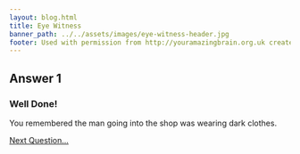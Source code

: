 ```yaml
---
layout: blog.html
title: Eye Witness
banner_path: ../../assets/images/eye-witness-header.jpg
footer: Used with permission from http://youramazingbrain.org.uk created by At-Bristol Science centre
---
```


## Answer 1

### Well Done!

You remembered the man going into the shop was wearing dark clothes.

[Next Question...](page4.html)

